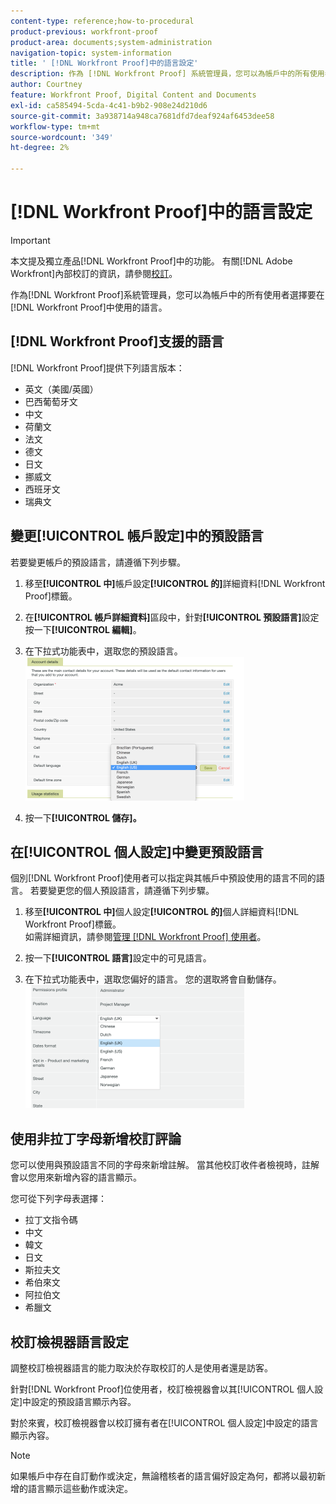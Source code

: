 ```yaml
---
content-type: reference;how-to-procedural
product-previous: workfront-proof
product-area: documents;system-administration
navigation-topic: system-information
title: ' [!DNL Workfront Proof]中的語言設定'
description: 作為 [!DNL Workfront Proof] 系統管理員，您可以為帳戶中的所有使用者選擇要在 [!DNL Workfront Proof] 中使用的語言。
author: Courtney
feature: Workfront Proof, Digital Content and Documents
exl-id: ca585494-5cda-4c41-b9b2-908e24d210d6
source-git-commit: 3a938714a948ca7681dfd7deaf924af6453dee58
workflow-type: tm+mt
source-wordcount: '349'
ht-degree: 2%

---
```


# [!DNL Workfront Proof]中的語言設定

>[!IMPORTANT]
>
>本文提及獨立產品[!DNL Workfront Proof]中的功能。 有關[!DNL Adobe Workfront]內部校訂的資訊，請參閱[校訂](../../../review-and-approve-work/proofing/proofing.md)。

作為[!DNL Workfront Proof]系統管理員，您可以為帳戶中的所有使用者選擇要在[!DNL Workfront Proof]中使用的語言。

## [!DNL Workfront Proof]支援的語言

[!DNL Workfront Proof]提供下列語言版本：

* 英文（美國/英國）
* 巴西葡萄牙文
* 中文
* 荷蘭文
* 法文
* 德文
* 日文
* 挪威文
* 西班牙文
* 瑞典文

## 變更[!UICONTROL 帳戶設定]中的預設語言

若要變更帳戶的預設語言，請遵循下列步驟。

1. 移至&#x200B;**[!UICONTROL 中]**&#x200B;帳戶設定&#x200B;**[!UICONTROL 的]**&#x200B;詳細資料[!DNL Workfront Proof]標籤。

1. 在&#x200B;**[!UICONTROL 帳戶詳細資料]**&#x200B;區段中，針對&#x200B;**[!UICONTROL 預設語言]**&#x200B;設定按一下&#x200B;**[!UICONTROL 編輯]**。

1. 在下拉式功能表中，選取您的預設語言。
   ![account_language_setting.png](assets/account-language-setting-350x230.png)

1. 按一下&#x200B;**[!UICONTROL 儲存]。**

## 在[!UICONTROL 個人設定]中變更預設語言

個別[!DNL Workfront Proof]使用者可以指定與其帳戶中預設使用的語言不同的語言。 若要變更您的個人預設語言，請遵循下列步驟。

1. 移至&#x200B;**[!UICONTROL 中]**&#x200B;個人設定&#x200B;**[!UICONTROL 的]**&#x200B;個人詳細資料[!DNL Workfront Proof]標籤。\
   如需詳細資訊，請參閱[管理 [!DNL Workfront Proof] 使用者](../../../workfront-proof/wp-acct-admin/account-settings/manage-wp-users.md)。

1. 按一下&#x200B;**[!UICONTROL 語言]**&#x200B;設定中的可見語言。
1. 在下拉式功能表中，選取您偏好的語言。 您的選取將會自動儲存。\
   ![personal_language_setting.png](assets/personal-language-setting-350x197.png)

## 使用非拉丁字母新增校訂評論

您可以使用與預設語言不同的字母來新增註解。 當其他校訂收件者檢視時，註解會以您用來新增內容的語言顯示。

您可從下列字母表選擇：

* 拉丁文指令碼
* 中文
* 韓文
* 日文
* 斯拉夫文
* 希伯來文
* 阿拉伯文
* 希臘文

## 校訂檢視器語言設定

調整校訂檢視器語言的能力取決於存取校訂的人是使用者還是訪客。

針對[!DNL Workfront Proof]位使用者，校訂檢視器會以其[!UICONTROL 個人設定]中設定的預設語言顯示內容。

對於來賓，校訂檢視器會以校訂擁有者在[!UICONTROL 個人設定]中設定的語言顯示內容。

>[!NOTE]
>
>如果帳戶中存在自訂動作或決定，無論稽核者的語言偏好設定為何，都將以最初新增的語言顯示這些動作或決定。
